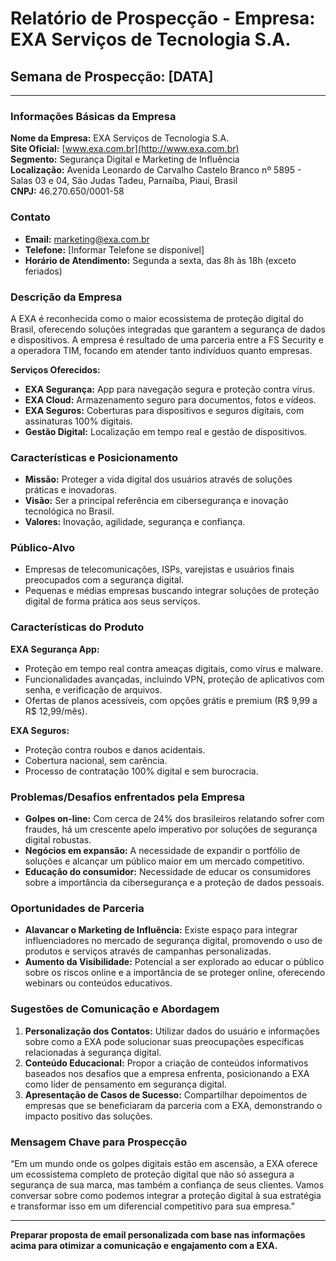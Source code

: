 # Relatório de Prospecção - Empresa: EXA Serviços de Tecnologia S.A.

## Semana de Prospecção: [DATA]

---

### Informações Básicas da Empresa

**Nome da Empresa:** EXA Serviços de Tecnologia S.A.  
**Site Oficial:** [www.exa.com.br](http://www.exa.com.br)  
**Segmento:** Segurança Digital e Marketing de Influência  
**Localização:** Avenida Leonardo de Carvalho Castelo Branco nº 5895 - Salas 03 e 04, São Judas Tadeu, Parnaíba, Piauí, Brasil  
**CNPJ:** 46.270.650/0001-58  

### Contato

- **Email:** [marketing@exa.com.br](mailto:marketing@exa.com.br)
- **Telefone:** [Informar Telefone se disponível]
- **Horário de Atendimento:** Segunda a sexta, das 8h às 18h (exceto feriados)

### Descrição da Empresa

A EXA é reconhecida como o maior ecossistema de proteção digital do Brasil, oferecendo soluções integradas que garantem a segurança de dados e dispositivos. A empresa é resultado de uma parceria entre a FS Security e a operadora TIM, focando em atender tanto indivíduos quanto empresas.

**Serviços Oferecidos:**
- **EXA Segurança:** App para navegação segura e proteção contra vírus.
- **EXA Cloud:** Armazenamento seguro para documentos, fotos e vídeos.
- **EXA Seguros:** Coberturas para dispositivos e seguros digitais, com assinaturas 100% digitais.
- **Gestão Digital:** Localização em tempo real e gestão de dispositivos.

### Características e Posicionamento

- **Missão:** Proteger a vida digital dos usuários através de soluções práticas e inovadoras.
- **Visão:** Ser a principal referência em cibersegurança e inovação tecnológica no Brasil.
- **Valores:** Inovação, agilidade, segurança e confiança.

### Público-Alvo

- Empresas de telecomunicações, ISPs, varejistas e usuários finais preocupados com a segurança digital.
- Pequenas e médias empresas buscando integrar soluções de proteção digital de forma prática aos seus serviços.

### Características do Produto

**EXA Segurança App:**
- Proteção em tempo real contra ameaças digitais, como vírus e malware.
- Funcionalidades avançadas, incluindo VPN, proteção de aplicativos com senha, e verificação de arquivos.
- Ofertas de planos acessíveis, com opções grátis e premium (R$ 9,99 a R$ 12,99/mês).

**EXA Seguros:**
- Proteção contra roubos e danos acidentais.
- Cobertura nacional, sem carência.
- Processo de contratação 100% digital e sem burocracia.

### Problemas/Desafios enfrentados pela Empresa

- **Golpes on-line:** Com cerca de 24% dos brasileiros relatando sofrer com fraudes, há um crescente apelo imperativo por soluções de segurança digital robustas.
- **Negócios em expansão:** A necessidade de expandir o portfólio de soluções e alcançar um público maior em um mercado competitivo.
- **Educação do consumidor:** Necessidade de educar os consumidores sobre a importância da cibersegurança e a proteção de dados pessoais.

### Oportunidades de Parceria

- **Alavancar o Marketing de Influência:** Existe espaço para integrar influenciadores no mercado de segurança digital, promovendo o uso de produtos e serviços através de campanhas personalizadas.
- **Aumento da Visibilidade:** Potencial a ser explorado ao educar o público sobre os riscos online e a importância de se proteger online, oferecendo webinars ou conteúdos educativos.

### Sugestões de Comunicação e Abordagem

1. **Personalização dos Contatos:** Utilizar dados do usuário e informações sobre como a EXA pode solucionar suas preocupações específicas relacionadas à segurança digital.
2. **Conteúdo Educacional:** Propor a criação de conteúdos informativos baseados nos desafios que a empresa enfrenta, posicionando a EXA como líder de pensamento em segurança digital.
3. **Apresentação de Casos de Sucesso:** Compartilhar depoimentos de empresas que se beneficiaram da parceria com a EXA, demonstrando o impacto positivo das soluções.

### Mensagem Chave para Prospecção

“Em um mundo onde os golpes digitais estão em ascensão, a EXA oferece um ecossistema completo de proteção digital que não só assegura a segurança de sua marca, mas também a confiança de seus clientes. Vamos conversar sobre como podemos integrar a proteção digital à sua estratégia e transformar isso em um diferencial competitivo para sua empresa.”

---

**Preparar proposta de email personalizada com base nas informações acima para otimizar a comunicação e engajamento com a EXA.**